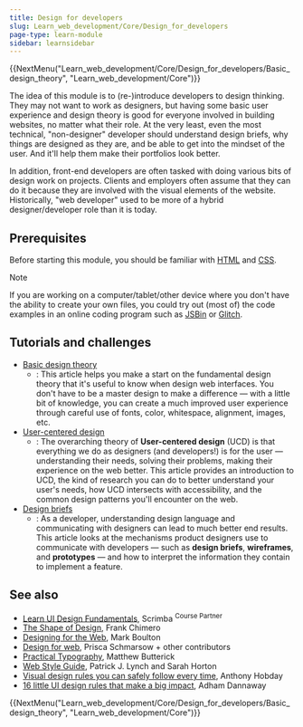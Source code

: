 ```yaml
---
title: Design for developers
slug: Learn_web_development/Core/Design_for_developers
page-type: learn-module
sidebar: learnsidebar
---
```


{{NextMenu("Learn_web_development/Core/Design_for_developers/Basic_design_theory", "Learn_web_development/Core")}}

The idea of this module is to (re-)introduce developers to design thinking. They may not want to work as designers, but having some basic user experience and design theory is good for everyone involved in building websites, no matter what their role. At the very least, even the most technical, "non-designer" developer should understand design briefs, why things are designed as they are, and be able to get into the mindset of the user. And it'll help them make their portfolios look better.

In addition, front-end developers are often tasked with doing various bits of design work on projects. Clients and employers often assume that they can do it because they are involved with the visual elements of the website. Historically, "web developer" used to be more of a hybrid designer/developer role than it is today.

## Prerequisites

Before starting this module, you should be familiar with [HTML](/en-US/docs/Learn_web_development/Core/Structuring_content) and [CSS](/en-US/docs/Learn_web_development/Core/Styling_basics).

> [!NOTE]
> If you are working on a computer/tablet/other device where you don't have the ability to create your own files, you could try out (most of) the code examples in an online coding program such as [JSBin](https://jsbin.com/) or [Glitch](https://glitch.com/).

## Tutorials and challenges

- [Basic design theory](/en-US/docs/Learn_web_development/Core/Design_for_developers/Basic_design_theory)
  - : This article helps you make a start on the fundamental design theory that it's useful to know when design web interfaces. You don't have to be a master design to make a difference — with a little bit of knowledge, you can create a much improved user experience through careful use of fonts, color, whitespace, alignment, images, etc.
- [User-centered design](/en-US/docs/Learn_web_development/Core/Design_for_developers/User-centered_design)
  - : The overarching theory of **User-centered design** (UCD) is that everything we do as designers (and developers!) is for the user — understanding their needs, solving their problems, making their experience on the web better. This article provides an introduction to UCD, the kind of research you can do to better understand your user's needs, how UCD intersects with accessibility, and the common design patterns you'll encounter on the web.
- [Design briefs](/en-US/docs/Learn_web_development/Core/Design_for_developers/Design_briefs)
  - : As a developer, understanding design language and communicating with designers can lead to much better end results. This article looks at the mechanisms product designers use to communicate with developers — such as **design briefs**, **wireframes**, and **prototypes** — and how to interpret the information they contain to implement a feature.

## See also

- [Learn UI Design Fundamentals](https://scrimba.com/intro-to-ui-design-fundamentals-c0q?via=mdn), Scrimba <sup>Course Partner</sup>
- [The Shape of Design](https://shapeofdesignbook.com/chapters/00-introduction/), Frank Chimero
- [Designing for the Web](https://designingfortheweb.co.uk/), Mark Boulton
- [Design for web](https://designforweb.org/), Prisca Schmarsow + other contributors
- [Practical Typography](https://practicaltypography.com/), Matthew Butterick
- [Web Style Guide](https://webstyleguide.com/), Patrick J. Lynch and Sarah Horton
- [Visual design rules you can safely follow every time](https://anthonyhobday.com/sideprojects/saferules/), Anthony Hobday
- [16 little UI design rules that make a big impact](https://www.adhamdannaway.com/blog/ui-design/ui-design-tips), Adham Dannaway

{{NextMenu("Learn_web_development/Core/Design_for_developers/Basic_design_theory", "Learn_web_development/Core")}}
